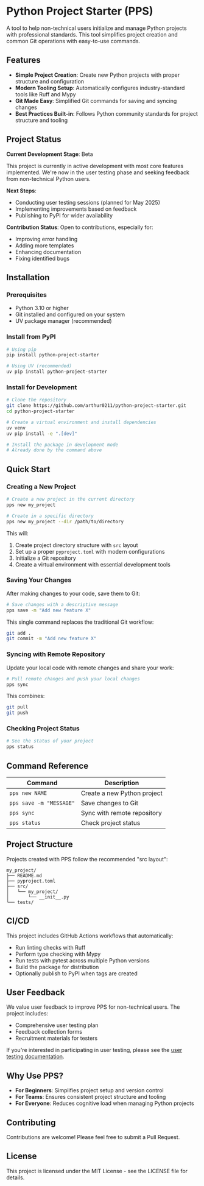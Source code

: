 # Python Project Starter (PPS)

A tool to help non-technical users initialize and manage Python projects with professional standards. This tool simplifies project creation and common Git operations with easy-to-use commands.

## Features

- **Simple Project Creation**: Create new Python projects with proper structure and configuration
- **Modern Tooling Setup**: Automatically configures industry-standard tools like Ruff and Mypy
- **Git Made Easy**: Simplified Git commands for saving and syncing changes
- **Best Practices Built-in**: Follows Python community standards for project structure and tooling

## Project Status

**Current Development Stage**: Beta

This project is currently in active development with most core features implemented. We're now in the user testing phase and seeking feedback from non-technical Python users.

**Next Steps**:
- Conducting user testing sessions (planned for May 2025)
- Implementing improvements based on feedback
- Publishing to PyPI for wider availability

**Contribution Status**: Open to contributions, especially for:
- Improving error handling
- Adding more templates
- Enhancing documentation
- Fixing identified bugs

## Installation

### Prerequisites

- Python 3.10 or higher
- Git installed and configured on your system
- UV package manager (recommended)

### Install from PyPI

```bash
# Using pip
pip install python-project-starter

# Using UV (recommended)
uv pip install python-project-starter
```

### Install for Development

```bash
# Clone the repository
git clone https://github.com/arthur0211/python-project-starter.git
cd python-project-starter

# Create a virtual environment and install dependencies
uv venv
uv pip install -e ".[dev]"

# Install the package in development mode
# Already done by the command above
```

## Quick Start

### Creating a New Project

```bash
# Create a new project in the current directory
pps new my_project

# Create in a specific directory
pps new my_project --dir /path/to/directory
```

This will:
1. Create project directory structure with `src` layout
2. Set up a proper `pyproject.toml` with modern configurations
3. Initialize a Git repository
4. Create a virtual environment with essential development tools

### Saving Your Changes

After making changes to your code, save them to Git:

```bash
# Save changes with a descriptive message
pps save -m "Add new feature X"
```

This single command replaces the traditional Git workflow:
```bash
git add .
git commit -m "Add new feature X"
```

### Syncing with Remote Repository

Update your local code with remote changes and share your work:

```bash
# Pull remote changes and push your local changes
pps sync
```

This combines:
```bash
git pull
git push
```

### Checking Project Status

```bash
# See the status of your project
pps status
```

## Command Reference

| Command | Description |
|---------|-------------|
| `pps new NAME` | Create a new Python project |
| `pps save -m "MESSAGE"` | Save changes to Git |
| `pps sync` | Sync with remote repository |
| `pps status` | Check project status |

## Project Structure

Projects created with PPS follow the recommended "src layout":

```
my_project/
├── README.md
├── pyproject.toml
├── src/
│   └── my_project/
│       └── __init__.py
└── tests/
```

## CI/CD

This project includes GitHub Actions workflows that automatically:

- Run linting checks with Ruff
- Perform type checking with Mypy
- Run tests with pytest across multiple Python versions
- Build the package for distribution
- Optionally publish to PyPI when tags are created

## User Feedback

We value user feedback to improve PPS for non-technical users. The project includes:

- Comprehensive user testing plan
- Feedback collection forms
- Recruitment materials for testers

If you're interested in participating in user testing, please see the [user testing documentation](docs/user_testing_plan.md).

## Why Use PPS?

- **For Beginners**: Simplifies project setup and version control
- **For Teams**: Ensures consistent project structure and tooling
- **For Everyone**: Reduces cognitive load when managing Python projects

## Contributing

Contributions are welcome! Please feel free to submit a Pull Request.

## License

This project is licensed under the MIT License - see the LICENSE file for details.

